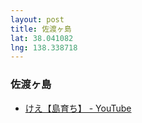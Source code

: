 ```yaml
---
layout: post
title: 佐渡ヶ島
lat: 38.041082
lng: 138.338718
---
```


### 佐渡ヶ島

- [けえ【島育ち】 - YouTube](https://www.youtube.com/channel/UCq2RGhxYoj1d4N7E6oCjeNA)
